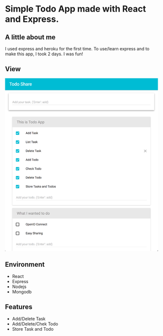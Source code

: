 # Simple Todo App made with React and Express.
## A little about me
I used express and heroku for the first time. To use/learn express and to make this app, I took 2 days. I was fun!

## View
![view](./for_readme/view.png)

## Environment
- React
- Express
- Nodejs
- Mongodb

## Features
- Add/Delete Task
- Add/Delete/Chek Todo
- Store Task and Todo
